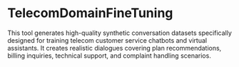 # TelecomDomainFineTuning
This tool generates high-quality synthetic conversation datasets specifically designed for training telecom customer service chatbots and virtual assistants. It creates realistic dialogues covering plan recommendations, billing inquiries, technical support, and complaint handling scenarios.
